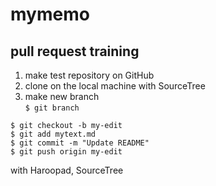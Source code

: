 # mymemo


## pull request training

1. make test repository on GitHub
2. clone on the local machine with SourceTree
3. make new branch  
`$ git branch`
```
$ git checkout -b my-edit
$ git add mytext.md
$ git commit -m "Update README"
$ git push origin my-edit
```
with Haroopad, SourceTree

